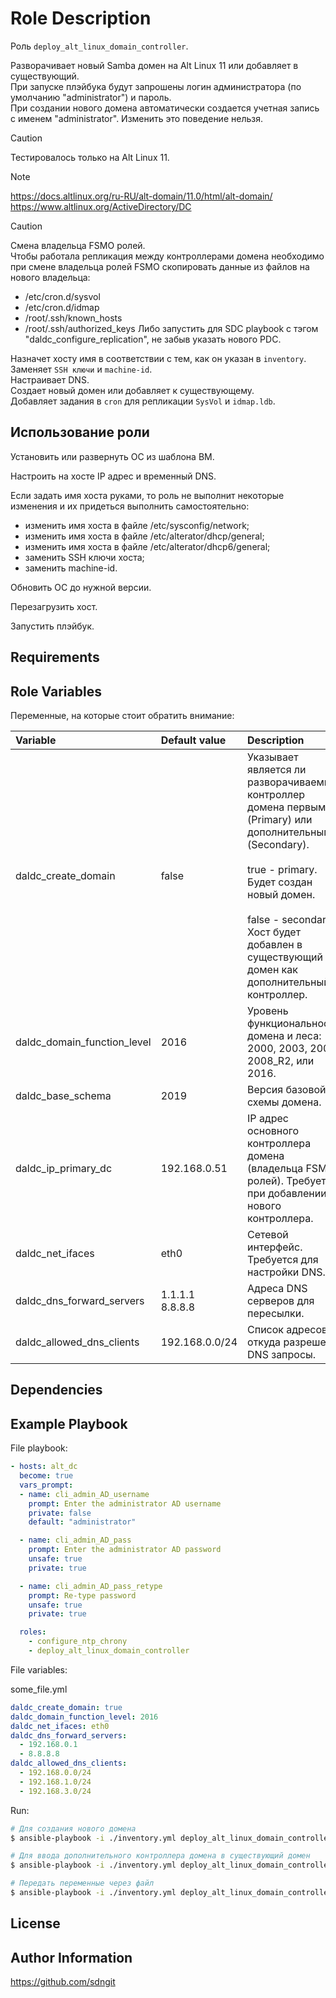 Role Description
=========

Роль `deploy_alt_linux_domain_controller`.

Разворачивает новый Samba домен на Alt Linux 11 или добавляет в существующий.\
При запуске плэйбука будут запрошены логин администратора (по умолчанию "administrator") и пароль.\
При создании нового домена автоматически создается учетная запись с именем "administrator". Изменить это поведение нельзя.


> [!CAUTION]
> Тестировалось только на Alt Linux 11.


> [!NOTE]
> https://docs.altlinux.org/ru-RU/alt-domain/11.0/html/alt-domain/ \
> https://www.altlinux.org/ActiveDirectory/DC


> [!CAUTION]
> Смена владельца FSMO ролей. \
> Чтобы работала репликация между контроллерами домена необходимо при смене владельца ролей FSMO скопировать данные из файлов на нового владельца:
> - /etc/cron.d/sysvol
> - /etc/cron.d/idmap
> - /root/.ssh/known_hosts
> - /root/.ssh/authorized_keys
> Либо запустить для SDC playbook с тэгом "daldc_configure_replication", не забыв указать нового PDC.


Назначет хосту имя в соответствии с тем, как он указан в `inventory`. \
Заменяет `SSH ключи` и `machine-id`. \
Настраивает DNS. \
Создает новый домен или добавляет к существующему. \
Добавляет задания в `cron` для репликации `SysVol` и `idmap.ldb`.


## Использование роли

Установить или развернуть ОС из шаблона ВМ.

Настроить на хосте IP адрес и временный DNS.

Если задать имя хоста руками, то роль не выполнит некоторые изменения и их придеться выполнить самостоятельно:
  - изменить имя хоста в файле /etc/sysconfig/network;
  - изменить имя хоста в файле /etc/alterator/dhcp/general;
  - изменить имя хоста в файле /etc/alterator/dhcp6/general;
  - заменить SSH ключи хоста;
  - заменить machine-id.

Обновить ОС до нужной версии.

Перезагрузить хост.

Запустить плэйбук.


Requirements
------------



Role Variables
--------------

Переменные, на которые стоит обратить внимание:

| **Variable**               | **Default value**                                                                                                 | **Description**                                                                                                                                                                                                                                                   |
| :------------------------- | :---------------------------------------------------------------------------------------------------------------- | :---------------------------------------------------------------------------------------------------------------------------------------------------------------------------------------------------------------------------------------------------------------- |
| daldc_create_domain         | false                                                                                                             | Указывает является ли разворачиваемый контроллер домена первым (Primary) или дополнительным (Secondary).<br><br>true - primary.<br>Будет создан новый домен.<br><br>false - secondary.<br>Хост будет добавлен в существующий домен как дополнительный контроллер. |
| daldc_domain_function_level | 2016                                                                                                              | Уровень функциональности домена и леса: 2000, 2003, 2008, 2008_R2, или 2016.                                                                                                                                                                                      |
| daldc_base_schema           | 2019                                                                                                              | Версия базовой схемы домена.                                                                                                                                                                                                                                      |
| daldc_ip_primary_dc         |192.168.0.51                                                                                                       | IP адрес основного контроллера домена (владельца FSMO ролей). Требуется при добавлении нового контроллера.                                                                                                                                                                        |
| daldc_net_ifaces            | eth0                                                                                                              | Сетевой интерфейс. Требуется для настройки DNS.                                                                                                                                                                                                                   |
| daldc_dns_forward_servers   | 1.1.1.1<br>8.8.8.8                                                                                                | Адреса DNS серверов для пересылки.                                                                                                                                                                                                                                |
| daldc_allowed_dns_clients   | 192.168.0.0/24                                                                                                    | Список адресов, откуда разрешены DNS запросы.                                                                                                                                                                                                                     |


Dependencies
------------



Example Playbook
----------------

File playbook:
```yaml
- hosts: alt_dc
  become: true
  vars_prompt:
  - name: cli_admin_AD_username
    prompt: Enter the administrator AD username
    private: false
    default: "administrator"

  - name: cli_admin_AD_pass
    prompt: Enter the administrator AD password
    unsafe: true
    private: true

  - name: cli_admin_AD_pass_retype
    prompt: Re-type password
    unsafe: true
    private: true

  roles:
    - configure_ntp_chrony
    - deploy_alt_linux_domain_controller
```

File variables:

some_file.yml
```YAML
daldc_create_domain: true
daldc_domain_function_level: 2016
daldc_net_ifaces: eth0
daldc_dns_forward_servers:
  - 192.168.0.1
  - 8.8.8.8
daldc_allowed_dns_clients:
  - 192.168.0.0/24
  - 192.168.1.0/24
  - 192.168.3.0/24
```

Run:
```bash
# Для создания нового домена
$ ansible-playbook -i ./inventory.yml deploy_alt_linux_domain_controller.yml --ask-pass -u root -l "dc1.test.alt" -e "daldc_create_domain=true"

# Для ввода дополнительного контроллера домена в существующий домен
$ ansible-playbook -i ./inventory.yml deploy_alt_linux_domain_controller.yml --ask-pass -u root -l "dc2.test.alt"

# Передать переменные через файл
$ ansible-playbook -i ./inventory.yml deploy_alt_linux_domain_controller.yml --ask-pass -u root -l "dc1.test.alt" -e "@some_file.yml"
```


License
-------



Author Information
------------------

https://github.com/sdngit

